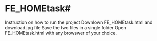 # FE_HOMEtask#
Instruction on how to run the project
Downlown FE_HOMEtask.html and download.jpg file
Save the two files in a single folder
Open FE_HOMEtask.html with any browswer of your choice.

